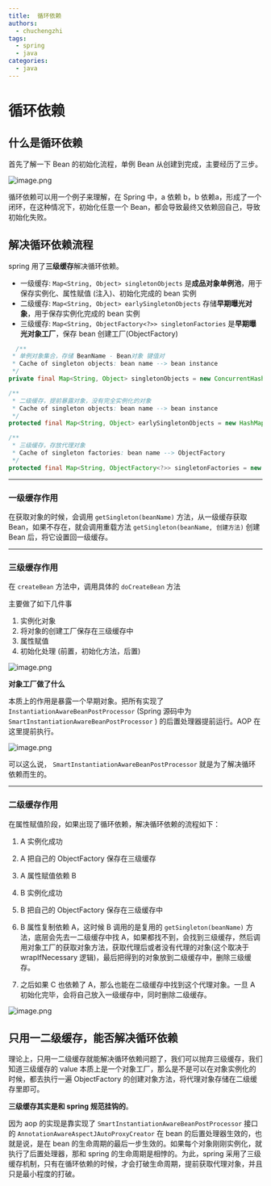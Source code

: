 ```yaml
---
title:  循环依赖
authors:
  - chuchengzhi
tags:
  - spring
  - java
categories:
  - java
---
```


# 循环依赖

## 什么是循环依赖

首先了解一下 Bean 的初始化流程，单例 Bean 从创建到完成，主要经历了三步。

![image.png](https://initchu.oss-cn-hangzhou.aliyuncs.com/picgo/20250217094307.png)

循环依赖可以用一个例子来理解，在 Spring 中，a 依赖 b，b 依赖a，形成了一个闭环，在这种情况下，初始化任意一个 Bean，都会导致最终又依赖回自己，导致初始化失败。

## 解决循环依赖流程

spring 用了**三级缓存**解决循环依赖。

- 一级缓存: `Map<String, Object> singletonObjects` 是**成品对象单例池**，用于保存实例化、属性赋值 (注入)、初始化完成的 bean 实例
- 二级缓存: `Map<String, Object> earlySingletonObjects` 存储**早期曝光对象**，用于保存实例化完成的 bean 实例
- 三级缓存: `Map<String, ObjectFactory<?>> singletonFactories` 是**早期曝光对象工厂**，保存 bean 创建工厂(ObjectFactory)

```java
  /**
 * 单例对象集合，存储 BeanName - Bean对象 键值对
 * Cache of singleton objects: bean name --> bean instance
 */
private final Map<String, Object> singletonObjects = new ConcurrentHashMap<>();

/**
 * 二级缓存，提前暴露对象，没有完全实例化的对象
 * Cache of singleton objects: bean name --> bean instance
 */
protected final Map<String, Object> earlySingletonObjects = new HashMap<>();

/**
 * 三级缓存，存放代理对象
 * Cache of singleton factories: bean name --> ObjectFactory
 */
protected final Map<String, ObjectFactory<?>> singletonFactories = new HashMap<>();
```

---

### 一级缓存作用

在获取对象的时候，会调用 `getSingleton(beanName)` 方法，从一级缓存获取 Bean，如果不存在，就会调用重载方法 `getSingleton(beanName, 创建方法)` 创建 Bean 后，将它设置回一级缓存。

---

### 三级缓存作用 

在 `createBean` 方法中，调用具体的 `doCreateBean` 方法 

主要做了如下几件事

1. 实例化对象
2. 将对象的创建工厂保存在三级缓存中
3. 属性赋值
4. 初始化处理 (前置，初始化方法，后置)

![image.png](https://initchu.oss-cn-hangzhou.aliyuncs.com/picgo/20250217100056.png)

**对象工厂做了什么** 

本质上的作用是暴露一个早期对象。把所有实现了 `InstantiationAwareBeanPostProcessor` (Spring 源码中为 `SmartInstantiationAwareBeanPostProcessor` ) 的后置处理器提前运行。AOP 在这里提前执行。

![image.png](https://initchu.oss-cn-hangzhou.aliyuncs.com/picgo/20250217100739.png)

可以这么说， `SmartInstantiationAwareBeanPostProcessor` 就是为了解决循环依赖而生的。

---

### 二级缓存作用

在属性赋值阶段，如果出现了循环依赖，解决循环依赖的流程如下：

1. A 实例化成功
    
2. A 把自己的 ObjectFactory 保存在三级缓存
    
3. A 属性赋值依赖 B
    
4. B 实例化成功
    
5. B 把自己的 ObjectFactory 保存在三级缓存中
    
6. B 属性复制依赖 A，这时候 B 调用的是复用的 `getSingleton(beanName)` 方法，底层会先去一二级缓存中找 A，如果都找不到，会找到三级缓存，然后调用对象工厂的获取对象方法，获取代理后或者没有代理的对象(这个取决于 wrapIfNecessary 逻辑)，最后把得到的对象放到二级缓存中，删除三级缓存。
    
7. 之后如果 C 也依赖了 A，那么也能在二级缓存中找到这个代理对象。一旦 A 初始化完毕，会将自己放入一级缓存中，同时删除二级缓存。

![image.png](https://initchu.oss-cn-hangzhou.aliyuncs.com/picgo/20250217101426.png)


## 只用一二级缓存，能否解决循环依赖

理论上，只用一二级缓存就能解决循环依赖问题了，我们可以抛弃三级缓存，我们知道三级缓存的 value 本质上是一个对象工厂，那么是不是可以在对象实例化的时候，都去执行一遍 ObjectFactory 的创建对象方法，将代理对象存储在二级缓存里即可。

**三级缓存其实是和 spring 规范挂钩的**。

因为 aop 的实现是靠实现了 `SmartInstantiationAwareBeanPostProcessor` 接口的 `AnnotationAwareAspectJAutoProxyCreator` 在 bean 的后置处理器生效的，也就是说，是在 bean 的生命周期的最后一步生效的。如果每个对象刚刚实例化，就执行了后置处理器，那和 spring 的生命周期是相悖的。为此，spring 采用了三级缓存机制，只有在循环依赖的时候，才会打破生命周期，提前获取代理对象，并且只是最小程度的打破。
